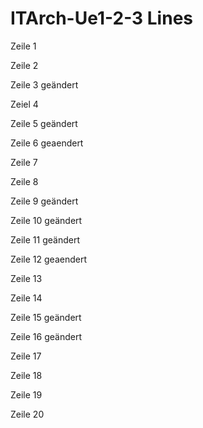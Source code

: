 # ITArch-Ue1-2-3 Lines
Zeile 1

Zeile 2 

Zeile 3 geändert

Zeiel 4

Zeile 5 geändert

Zeile 6 geaendert

Zeile 7

Zeile 8

Zeile 9 geändert

Zeile 10 geändert

Zeile 11 geändert

Zeile 12 geaendert

Zeile 13

Zeile 14

Zeile 15 geändert

Zeile 16 geändert

Zeile 17

Zeile 18

Zeile 19

Zeile 20
